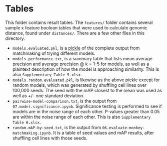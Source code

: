 # Tables
This folder contains result tables. The `features/` folder contains several sample x feature boolean tables that were used to calculate genomic distance, found under `distances/`. There are a few other files in this directory.
- `models.evaluated.pkl`, is a [pickle](https://docs.python.org/3.7/library/pickle.html) of the complete output from matchmaking of trying different models.
- `models.performance.txt`, is a summary table that lists mean average precision and average precision @ k = 1-5 for models, as well as a plaintext description of how the model is approaching similarity. This is also `Supplementary Table 5.xlsx`.
- `models.random.evaluated.pkl`, is likewise as the above pickle except for random models, which was generated by shuffling cell lines over 100,000 seeds. The seed with the mAP closest to the mean was used as well as +/- one standard deviation.
- `pairwise-model-comparison.txt`, is the output from `07.model.significance.ipynb`. Significance testing is performed to see if models are in the noise range of each other. P-values greater than 0.05 are within the noise range of each other. This is also `Supplementary Table 6.xlsx`.
- `random.mAP-by-seed.txt`, is the output from `06.evaluate-monkey-matchmaking.ipynb`. It is a table of seed values and mAP results, after shuffling cell lines with those seeds. 
